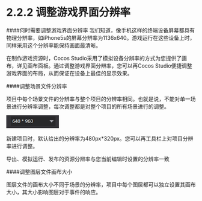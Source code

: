 # 2.2.2 调整游戏界面分辨率

####何时需要调整游戏界面分辨率
我们知道，像手机这样的终端设备屏幕都具有物理分辨率，如iPhone5s的屏幕分辨率为1136x640。游戏运行在这些设备上时，同样采用这个分辨率能保持画面最清晰。

在制作游戏资源时，Cocos Studio采用了模拟设备分辨率的方式为您提供了画布，详见画布面板。通过调整游戏界面分辨率，您可以再Cocos Studio便捷调整游戏界面的布局，从而保证在设备上最佳的显示效果。

####调整场景文件分辨率


项目中每个场景文件的分辨率与整个项目的分辨率相同。也就是说，不能对单一场景进行分辨率调整，每次调整都是对整个项目的所有场景进行的调整。 

![Image](res/image033.jpg)

新建项目时，默认给出的分辨率为480px*320px。您可以再工具栏上对项目分辨率进行调整。

导出、模拟运行、发布的资源分辨率与您当前编辑时设置的分辨率一致

####调整图层文件画布大小

图层文件的画布大小不同于场景的分辨率，项目中每个图层都可以独立设置其画布大小，其大小影响图层对于事件的响应。
